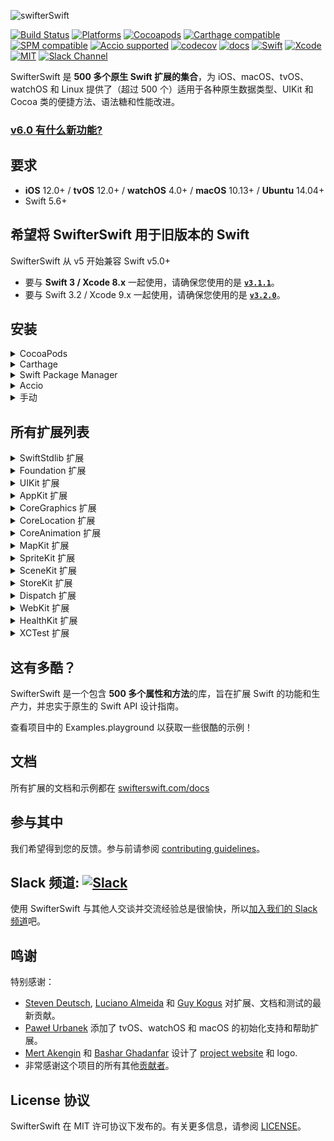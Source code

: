 <p align="left">
  <img src="https://cdn.rawgit.com/SwifterSwift/SwifterSwift/master/Assets/logo.svg" title="swifterSwift">
</p>

[![Build Status](https://github.com/SwifterSwift/SwifterSwift/workflows/SwifterSwift/badge.svg?branch=master)](https://github.com/SwifterSwift/SwifterSwift/actions)
[![Platforms](https://img.shields.io/badge/platforms-iOS%20%7C%20tvOS%20%7C%20macOS%20%7C%20watchOS%20%7C%20Linux-lightgrey.svg)](https://github.com/SwifterSwift/swifterSwift)
[![Cocoapods](https://img.shields.io/cocoapods/v/SwifterSwift.svg)](https://cocoapods.org/pods/SwifterSwift)
[![Carthage compatible](https://img.shields.io/badge/Carthage-Compatible-brightgreen.svg?style=flat)](https://github.com/Carthage/Carthage)
[![SPM compatible](https://img.shields.io/badge/SPM-Compatible-brightgreen.svg?style=flat)](https://swift.org/package-manager/)
[![Accio supported](https://img.shields.io/badge/Accio-supported-0A7CF5.svg?style=flat)](https://github.com/JamitLabs/Accio)
[![codecov](https://codecov.io/gh/SwifterSwift/SwifterSwift/branch/master/graph/badge.svg)](https://codecov.io/gh/SwifterSwift/SwifterSwift)
[![docs](http://swifterswift.com/docs/badge.svg)](http://swifterswift.com/docs)
[![Swift](https://img.shields.io/badge/Swift-5.6-orange.svg)](https://swift.org)
[![Xcode](https://img.shields.io/badge/Xcode-12.4-blue.svg)](https://developer.apple.com/xcode)
[![MIT](https://img.shields.io/badge/License-MIT-red.svg)](https://opensource.org/licenses/MIT)
[![Slack Channel](https://img.shields.io/badge/Slack-SwifterSwift-green.svg)](https://join.slack.com/t/swifterswift/shared_invite/zt-s6dl4g2e-R5V5baIawGpdUz2heShjiQ)

SwifterSwift 是 **500 多个原生 Swift 扩展的集合**，为 iOS、macOS、tvOS、watchOS 和 Linux 提供了（超过 500 个）适用于各种原生数据类型、UIKit 和 Cocoa 类的便捷方法、语法糖和性能改进。

### [v6.0 有什么新功能?](https://github.com/SwifterSwift/SwifterSwift/blob/master/CHANGELOG.md#v600)

## 要求

- **iOS** 12.0+ / **tvOS** 12.0+ / **watchOS** 4.0+ / **macOS** 10.13+ / **Ubuntu** 14.04+
- Swift 5.6+

## 希望将 SwifterSwift 用于旧版本的 Swift

SwifterSwift 从 v5 开始兼容 Swift v5.0+

- 要与 **Swift 3 / Xcode 8.x** 一起使用，请确保您使用的是 [**`v3.1.1`**](https://github.com/SwifterSwift/SwifterSwift/releases/tag/3.1.1)。
- 要与 Swift 3.2 / Xcode 9.x 一起使用，请确保您使用的是 [**`v3.2.0`**](https://github.com/SwifterSwift/SwifterSwift/releases/tag/3.2.0)。

## 安装

<details>
<summary>CocoaPods</summary>
</br>
<p>要使用 <a href="http://cocoapods.org">CocoaPods</a> 将 SwifterSwift 集成到您的 Xcode 项目，请在您的 <code>Podfile</code> 中设置:</p>
<h4>- 集成所有扩展（推荐）:</h4>
<pre><code class="ruby language-ruby">pod 'SwifterSwift'</code></pre>
<h4>- 仅集成 SwiftStdlib 扩展:</h4>
<pre><code class="ruby language-ruby">pod 'SwifterSwift/SwiftStdlib'</code></pre>
<h4>- 仅集成 Foundation 扩展:</h4>
<pre><code class="ruby language-ruby">pod 'SwifterSwift/Foundation'</code></pre>
<h4>- 仅集成 UIKit 扩展:</h4>
<pre><code class="ruby language-ruby">pod 'SwifterSwift/UIKit'</code></pre>
<h4>- 仅集成 AppKit 扩展:</h4>
<pre><code class="ruby language-ruby">pod 'SwifterSwift/AppKit'</code></pre>
<h4>- 仅集成 MapKit 扩展:</h4>
<pre><code class="ruby language-ruby">pod 'SwifterSwift/MapKit'</code></pre>
<h4>- 仅集成 CoreGraphics 扩展:</h4>
<pre><code class="ruby language-ruby">pod 'SwifterSwift/CoreGraphics'</code></pre>
<h4>- 仅集成 CoreLocation 扩展:</h4>
<pre><code class="ruby language-ruby">pod 'SwifterSwift/CoreLocation'</code></pre>
<h4>- 仅集成 SpriteKit 扩展:</h4>
<pre><code class="ruby language-ruby">pod 'SwifterSwift/SpriteKit'</code></pre>
<h4>- 仅集成 SceneKit 扩展:</h4>
<pre><code class="ruby language-ruby">pod 'SwifterSwift/SceneKit'</code></pre>
<h4>- 仅集成 StoreKit 扩展:</h4>
<pre><code class="ruby language-ruby">pod 'SwifterSwift/StoreKit'</code></pre>
<h4>- 仅集成 Dispatch 扩展:</h4>
<pre><code class="ruby language-ruby">pod 'SwifterSwift/Dispatch'</code></pre>
<h4>- 仅集成 WebKit 扩展:</h4>
<pre><code class="ruby language-ruby">pod 'SwifterSwift/WebKit'</code></pre>
<h4>- 仅集成 HealthKit 扩展:</h4>
<pre><code class="ruby language-ruby">pod 'SwifterSwift/HealthKit'</code></pre>
</details>

<details>
<summary>Carthage</summary>
</br>
<p>要使用 <a href="https://github.com/Carthage/Carthage">Carthage</a> 将 SwifterSwift 集成到您的 Xcode 项目中，请在您的 <code>Cartfile</code> 中设置:</p>
<pre><code class="ogdl language-ogdl">github "SwifterSwift/SwifterSwift" ~&gt; 6.0
</code></pre>
</details>

<details>
<summary>Swift Package Manager</summary>
</br>
<p>你可以使用 <a href="https://swift.org/package-manager">The Swift Package Manager</a> 来安装 SwifterSwift，请在你的 <code>Package.swift</code> 文件中添加正确的描述:</p>
<pre><code class="swift language-swift">import PackageDescription
let package = Package(
    name: "YOUR_PROJECT_NAME",
    targets: [],
    dependencies: [
        .package(url: "https://github.com/SwifterSwift/SwifterSwift.git", from: "6.0.0")
    ]
)
</code></pre>
<p>接下来，将 <code>SwifterSwift</code> 添加到您的 targets 依赖项中，如下所示:</p>
<pre><code class="swift language-swift">.target(
    name: "YOUR_TARGET_NAME",
    dependencies: [
        "SwifterSwift",
    ]
),</code></pre>
<p>然后运行 <code>swift package update</code>。</p>
<p>请注意，<a href="https://swift.org/package-manager">Swift Package Manager</a> 不支持为 iOS/tvOS/macOS/watchOS 应用程序编译 - 请参阅下一节中的 Accio。
</details>

<details>
<summary>Accio</summary>
<p><a href="https://github.com/JamitLabs/Accio">Accio</a> 是一个基于 SwiftPM 的依赖管理器，可以为 iOS/macOS/tvOS/watchOS 构建框架。因此，集成步骤与上述完全相同。一旦你的 <code>Package.swift</code> 文件被配置，你需要运行 <code>accio update</code> 而不是 <code>swift package update</code>。</p>
</details>

<details>
<summary>手动</summary>
</br>
<p>将 <a href="https://github.com/SwifterSwift/SwifterSwift/tree/master/Sources/SwifterSwift">SwifterSwift</a> 文件夹添加到您的 Xcode 项目以使用所有扩展或特定扩展。</p>
<p>对于您的 test targets，您还可以添加 <a href="https://github.com/SwifterSwift/SwifterSwift/tree/master/Tests/XCTest">XCTest</a> 文件夹。</p>
</details>

## 所有扩展列表

<details>
<summary>SwiftStdlib 扩展</summary>
</br>
<ul>
<li><a href="https://github.com/SwifterSwift/SwifterSwift/tree/master/Sources/SwifterSwift/SwiftStdlib/ArrayExtensions.swift"><code>Array extensions</code></a></li>
<li><a href="https://github.com/SwifterSwift/SwifterSwift/tree/master/Sources/SwifterSwift/SwiftStdlib/BidirectionalCollectionExtensions.swift"><code>BidirectionalCollection extensions</code></a></li>
<li><a href="https://github.com/SwifterSwift/SwifterSwift/tree/master/Sources/SwifterSwift/SwiftStdlib/BinaryFloatingPointExtensions.swift"><code>BinaryFloatingPoint extensions</code></a></li>
<li><a href="https://github.com/SwifterSwift/SwifterSwift/tree/master/Sources/SwifterSwift/SwiftStdlib/BoolExtensions.swift"><code>Bool extensions</code></a></li>
<li><a href="https://github.com/SwifterSwift/SwifterSwift/tree/master/Sources/SwifterSwift/SwiftStdlib/CharacterExtensions.swift"><code>Character extensions</code></a></li>
<li><a href="https://github.com/SwifterSwift/SwifterSwift/tree/master/Sources/SwifterSwift/SwiftStdlib/CollectionExtensions.swift"><code>Collection extensions</code></a></li>
<li><a href="https://github.com/SwifterSwift/SwifterSwift/tree/master/Sources/SwifterSwift/SwiftStdlib/ComparableExtensions.swift"><code>Comparable extensions</code></a></li>
<li><a href="https://github.com/SwifterSwift/SwifterSwift/tree/master/Sources/SwifterSwift/SwiftStdlib/DecodableExtensions.swift"><code>DecodableExtensions extensions</code></a></li>
<li><a href="https://github.com/SwifterSwift/SwifterSwift/tree/master/Sources/SwifterSwift/SwiftStdlib/DefaultStringInterpolationExtensions.swift"><code>DefaultStringInterpolationExtensions extensions</code></a></li>
<li><a href="https://github.com/SwifterSwift/SwifterSwift/tree/master/Sources/SwifterSwift/SwiftStdlib/DictionaryExtensions.swift"><code>Dictionary extensions</code></a></li>
<li><a href="https://github.com/SwifterSwift/SwifterSwift/tree/master/Sources/SwifterSwift/SwiftStdlib/DoubleExtensions.swift"><code>Double extensions</code></a></li>
<li><a href="https://github.com/SwifterSwift/SwifterSwift/tree/master/Sources/SwifterSwift/SwiftStdlib/FloatExtensions.swift"><code>Float extensions</code></a></li>
<li><a href="https://github.com/SwifterSwift/SwifterSwift/tree/master/Sources/SwifterSwift/SwiftStdlib/FloatingPointExtensions.swift"><code>FloatingPoint extensions</code></a></li>
<li><a href="https://github.com/SwifterSwift/SwifterSwift/tree/master/Sources/SwifterSwift/SwiftStdlib/IntExtensions.swift"><code>Int extensions</code></a></li>
<li><a href="https://github.com/SwifterSwift/SwifterSwift/tree/master/Sources/SwifterSwift/SwiftStdlib/OptionalExtensions.swift"><code>Optional extensions</code></a></li>
<li><a href="https://github.com/SwifterSwift/SwifterSwift/blob/master/Sources/SwifterSwift/SwiftStdlib/RangeReplaceableCollectionExtensions.swift"><code>RangeReplaceableCollection extensions</code></a></li>
<li><a href="https://github.com/SwifterSwift/SwifterSwift/tree/master/Sources/SwifterSwift/SwiftStdlib/SequenceExtensions.swift"><code>Sequence extensions</code></a></li>
<li><a href="https://github.com/SwifterSwift/SwifterSwift/tree/master/Sources/SwifterSwift/SwiftStdlib/SignedIntegerExtensions.swift"><code>SignedInteger extensions</code></a></li>
<li><a href="https://github.com/SwifterSwift/SwifterSwift/tree/master/Sources/SwifterSwift/SwiftStdlib/SignedNumericExtensions.swift"><code>SignedNumeric extensions</code></a></li>
<li><a href="https://github.com/SwifterSwift/SwifterSwift/tree/master/Sources/SwifterSwift/SwiftStdlib/StringExtensions.swift"><code>String extensions</code></a></li>
<li><a href="https://github.com/SwifterSwift/SwifterSwift/blob/master/Sources/SwifterSwift/SwiftStdlib/StringProtocolExtensions.swift"><code>StringProtocol extensions</code></a></li>
</ul>
</details>

<details>
<summary>Foundation 扩展</summary>
</br>
<ul>
<li><a href="https://github.com/SwifterSwift/SwifterSwift/tree/master/Sources/SwifterSwift/Foundation/CalendarExtensions.swift"><code>Calendar extensions</code></a></li>
<li><a href="https://github.com/SwifterSwift/SwifterSwift/tree/master/Sources/SwifterSwift/Foundation/DataExtensions.swift"><code>Data extensions</code></a></li>
<li><a href="https://github.com/SwifterSwift/SwifterSwift/tree/master/Sources/SwifterSwift/Foundation/DateExtensions.swift"><code>Date extensions</code></a></li>
<li><a href="https://github.com/SwifterSwift/SwifterSwift/blob/master/Sources/SwifterSwift/Foundation/FileManagerExtensions.swift"><code>FileManager extensions</code></a></li>
<li><a href="https://github.com/SwifterSwift/SwifterSwift/tree/master/Sources/SwifterSwift/Foundation/LocaleExtensions.swift"><code>Locale extensions</code></a></li>
<li><a href="https://github.com/SwifterSwift/SwifterSwift/tree/master/Sources/SwifterSwift/Foundation/MeasurementExtensions.swift"><code>Measurement extensions</code></a></li>
<li><a href="https://github.com/SwifterSwift/SwifterSwift/tree/master/Sources/SwifterSwift/Foundation/NSAttributedStringExtensions.swift"><code>NSAttributedString extensions</code></a></li>
<li><a href="https://github.com/SwifterSwift/SwifterSwift/tree/master/Sources/SwifterSwift/Foundation/NSPredicateExtensions.swift"><code>NSPredicate extensions</code></a></li>
<li><a href="https://github.com/SwifterSwift/SwifterSwift/tree/master/Sources/SwifterSwift/Foundation/URLExtensions.swift"><code>URL extensions</code></a></li>
<li><a href="https://github.com/SwifterSwift/SwifterSwift/tree/master/Sources/SwifterSwift/Foundation/URLRequestExtensions.swift"><code>URLRequest extensions</code></a></li>
<li><a href="https://github.com/SwifterSwift/SwifterSwift/tree/master/Sources/SwifterSwift/Foundation/URLSessionExtensions.swift"><code>URLSession extensions</code></a></li>
<li><a href="https://github.com/SwifterSwift/SwifterSwift/tree/master/Sources/SwifterSwift/Foundation/UserDefaultsExtensions.swift"><code>UserDefaults extensions</code></a></li>
</ul>
</details>

<details>
<summary>UIKit 扩展</summary>
</br>
<ul>
<li><a href="https://github.com/SwifterSwift/SwifterSwift/tree/master/Sources/SwifterSwift/UIKit/UIActivityExtensions.swift"><code>UIActivity extensions</code></a></li>
<li><a href="https://github.com/SwifterSwift/SwifterSwift/tree/master/Sources/SwifterSwift/UIKit/UIAlertControllerExtensions.swift"><code>UIAlertController extensions</code></a></li>
<li><a href="https://github.com/SwifterSwift/SwifterSwift/tree/master/Sources/SwifterSwift/UIKit/UIApplicationExtensions.swift"><code>UIApplication extensions</code></a></li>
<li><a href="https://github.com/SwifterSwift/SwifterSwift/tree/master/Sources/SwifterSwift/UIKit/UIBarButtonItemExtensions.swift"><code>UIBarButtonItem extensions</code></a></li>
<li><a href="https://github.com/SwifterSwift/SwifterSwift/tree/master/Sources/SwifterSwift/UIKit/UIButtonExtensions.swift"><code>UIButton extensions</code></a></li>
<li><a href="https://github.com/SwifterSwift/SwifterSwift/tree/master/Sources/SwifterSwift/UIKit/UICollectionViewExtensions.swift"><code>UICollectionView extensions</code></a></li>
<li><a href="https://github.com/SwifterSwift/SwifterSwift/tree/master/Sources/SwifterSwift/Shared/ColorExtensions.swift"><code>UIColor extensions</code></a></li>
<li><a href="https://github.com/SwifterSwift/SwifterSwift/tree/master/Sources/SwifterSwift/UIKit/UIDatePickerExtensions.swift"><code>UIDatePicker extensions</code></a></li>
<li><a href="https://github.com/SwifterSwift/SwifterSwift/tree/master/Sources/SwifterSwift/Shared/EdgeInsetsExtensions.swift"><code>UIEdgeInsets extensions</code></a></li>
<li><a href="https://github.com/SwifterSwift/SwifterSwift/tree/master/Sources/SwifterSwift/UIKit/UIFontExtensions.swift"><code>UIFont extensions</code></a></li>
<li><a href="https://github.com/SwifterSwift/SwifterSwift/tree/master/Sources/SwifterSwift/UIKit/UIGestureRecognizer.swift"><code>UIGestureRecognizer extensions</code></a></li>
<li><a href="https://github.com/SwifterSwift/SwifterSwift/tree/master/Sources/SwifterSwift/UIKit/UIImageExtensions.swift"><code>UIImage extensions</code></a></li>
<li><a href="https://github.com/SwifterSwift/SwifterSwift/tree/master/Sources/SwifterSwift/UIKit/UIImageViewExtensions.swift"><code>UIImageView extensions</code></a></li>
<li><a href="https://github.com/SwifterSwift/SwifterSwift/tree/master/Sources/SwifterSwift/UIKit/UILabelExtensions.swift"><code>UILabel extensions</code></a></li>
<li><a href="https://github.com/SwifterSwift/SwifterSwift/tree/master/Sources/SwifterSwift/UIKit/UILayoutPriorityExtensions.swift"><code>UILayoutPriority extensions</code></a></li>
<li><a href="https://github.com/SwifterSwift/SwifterSwift/tree/master/Sources/SwifterSwift/UIKit/UINavigationBarExtensions.swift"><code>UINavigationBar extensions</code></a></li>
<li><a href="https://github.com/SwifterSwift/SwifterSwift/tree/master/Sources/SwifterSwift/UIKit/UINavigationControllerExtensions.swift"><code>UINavigationController extensions</code></a></li>
<li><a href="https://github.com/SwifterSwift/SwifterSwift/tree/master/Sources/SwifterSwift/UIKit/UINavigationItemExtensions.swift"><code>UINavigationItem extensions</code></a></li>
<li><a href="https://github.com/SwifterSwift/SwifterSwift/tree/master/Sources/SwifterSwift/UIKit/UIRefreshControlExtensions.swift"><code>UIRefreshControl extensions</code></a></li>
<li><a href="https://github.com/SwifterSwift/SwifterSwift/tree/master/Sources/SwifterSwift/UIKit/UIScrollViewExtensions.swift"><code>UIScrollView extensions</code></a></li>
<li><a href="https://github.com/SwifterSwift/SwifterSwift/tree/master/Sources/SwifterSwift/UIKit/UISearchBarExtensions.swift"><code>UISearchBar extensions</code></a></li>
<li><a href="https://github.com/SwifterSwift/SwifterSwift/tree/master/Sources/SwifterSwift/UIKit/UISegmentedControlExtensions.swift"><code>UISegmentedControl extensions</code></a></li>
<li><a href="https://github.com/SwifterSwift/SwifterSwift/tree/master/Sources/SwifterSwift/UIKit/UISliderExtensions.swift"><code>UISlider extensions</code></a></li>
<li><a href="https://github.com/SwifterSwift/SwifterSwift/blob/master/Sources/SwifterSwift/UIKit/UIStackViewExtensions.swift"><code>UIStackView extensions</code></a></li>
<li><a href="https://github.com/SwifterSwift/SwifterSwift/tree/master/Sources/SwifterSwift/UIKit/UIStoryboardExtensions.swift"><code>UIStoryboard extensions</code></a></li>
<li><a href="https://github.com/SwifterSwift/SwifterSwift/tree/master/Sources/SwifterSwift/UIKit/UISwitchExtensions.swift"><code>UISwitch extensions</code></a></li>
<li><a href="https://github.com/SwifterSwift/SwifterSwift/tree/master/Sources/SwifterSwift/UIKit/UITabBarExtensions.swift"><code>UITabBar extensions</code></a></li>
<li><a href="https://github.com/SwifterSwift/SwifterSwift/tree/master/Sources/SwifterSwift/UIKit/UITableViewExtensions.swift"><code>UITableView extensions</code></a></li>
<li><a href="https://github.com/SwifterSwift/SwifterSwift/tree/master/Sources/SwifterSwift/UIKit/UITextFieldExtensions.swift"><code>UITextField extensions</code></a></li>
<li><a href="https://github.com/SwifterSwift/SwifterSwift/tree/master/Sources/SwifterSwift/UIKit/UITextViewExtensions.swift"><code>UITextView extensions</code></a></li>
<li><a href="https://github.com/SwifterSwift/SwifterSwift/tree/master/Sources/SwifterSwift/UIKit/UIViewControllerExtensions.swift"><code>UIViewController extensions</code></a></li>
<li><a href="https://github.com/SwifterSwift/SwifterSwift/tree/master/Sources/SwifterSwift/UIKit/UIViewExtensions.swift"><code>UIView extensions</code></a></li>
<li><a href="https://github.com/SwifterSwift/SwifterSwift/tree/master/Sources/SwifterSwift/UIKit/UIWindowExtensions.swift"><code>UIWindow extensions</code></a></li>
</ul>
</details>

<details>
<summary>AppKit 扩展</summary>
</br>
<ul>
<li><a href="https://github.com/SwifterSwift/SwifterSwift/tree/master/Sources/SwifterSwift/Shared/NSColorExtensions.swift"><code>NSColor extensions</code></a></li>
<li><a href="https://github.com/SwifterSwift/SwifterSwift/tree/master/Sources/SwifterSwift/AppKit/NSImageExtensions.swift"><code>NSImage extensions</code></a></li>
<li><a href="https://github.com/SwifterSwift/SwifterSwift/tree/master/Sources/SwifterSwift/AppKit/NSStackViewExtensions.swift"><code>NSStackView extensions</code></a></li>
<li><a href="https://github.com/SwifterSwift/SwifterSwift/tree/master/Sources/SwifterSwift/AppKit/NSViewExtensions.swift"><code>NSView extensions</code></a></li>
</ul>
</details>

<details>
<summary>CoreGraphics 扩展</summary>
</br>
<ul>
<li><a href="https://github.com/SwifterSwift/SwifterSwift/tree/master/Sources/SwifterSwift/CoreGraphics/CGColorExtensions.swift"><code>CGColor extensions</code></a></li>
<li><a href="https://github.com/SwifterSwift/SwifterSwift/tree/master/Sources/SwifterSwift/CoreGraphics/CGFloatExtensions.swift"><code>CGFloat extensions</code></a></li>
<li><a href="https://github.com/SwifterSwift/SwifterSwift/tree/master/Sources/SwifterSwift/CoreGraphics/CGPointExtensions.swift"><code>CGPoint extensions</code></a></li>
<li><a href="https://github.com/SwifterSwift/SwifterSwift/tree/master/Sources/SwifterSwift/CoreGraphics/CGSizeExtensions.swift"><code>CGSize extensions</code></a></li>
<li><a href="https://github.com/SwifterSwift/SwifterSwift/tree/master/Sources/SwifterSwift/CoreGraphics/CGRectExtensions.swift"><code>CGRect extensions</code></a></li>
<li><a href="https://github.com/SwifterSwift/SwifterSwift/tree/master/Sources/SwifterSwift/CoreGraphics/CGVectorExtensions.swift"><code>CGVector extensions</code></a></li>
</ul>
</details>

<details>
<summary>CoreLocation 扩展</summary>
</br>
<ul>
<li><a href="https://github.com/SwifterSwift/SwifterSwift/tree/master/Sources/SwifterSwift/CoreLocation/CLLocationExtensions.swift"><code>CLLocation extensions</code></a></li>
<li><a href="https://github.com/SwifterSwift/SwifterSwift/tree/master/Sources/SwifterSwift/CoreLocation/CLVisitExtensions.swift"><code>CLVisit extensions</code></a></li>
</ul>
</details>

<details>
<summary>CoreAnimation 扩展</summary>
</br>
<ul>
<li><a href="https://github.com/SwifterSwift/SwifterSwift/tree/master/Sources/SwifterSwift/CoreAnimation/CAGradientLayerExtensions.swift"><code>CAGradientLayer extensions</code></a></li>
</ul>
</details>

<details>
<summary>MapKit 扩展</summary>
</br>
<ul>
<li><a href="https://github.com/SwifterSwift/SwifterSwift/blob/master/Sources/SwifterSwift/MapKit/MKMapViewExtensions.swift"><code>MKMapView extensions</code></a></li>
<li><a href="https://github.com/SwifterSwift/SwifterSwift/blob/master/Sources/SwifterSwift/MapKit/MKPolylineExtensions.swift"><code>MKPolyline extensions</code></a></li>
</ul>
</details>

<details>
<summary>SpriteKit 扩展</summary>
</br>
<ul>
<li><a href="https://github.com/SwifterSwift/SwifterSwift/blob/master/Sources/SwifterSwift/SpriteKit/SKNodeExtensions.swift"><code>SKNode extensions</code></a></li>
</ul>
</details>

<details>
<summary>SceneKit 扩展</summary>
</br>
<ul>
<li><a href="https://github.com/SwifterSwift/SwifterSwift/blob/master/Sources/SwifterSwift/SceneKit/SCNBoxExtensions.swift"><code>SCNBox extensions</code></a></li>
<li><a href="https://github.com/SwifterSwift/SwifterSwift/blob/master/Sources/SwifterSwift/SceneKit/SCNCone.swift"><code>SCNCone extensions</code></a></li>
<li><a href="https://github.com/SwifterSwift/SwifterSwift/blob/master/Sources/SwifterSwift/SceneKit/SCNCapsule.swift"><code>SCNCapsule extensions</code></a></li>
<li><a href="https://github.com/SwifterSwift/SwifterSwift/blob/master/Sources/SwifterSwift/SceneKit/SCNCylinderExtensions.swift"><code>SCNCylinder extensions</code></a></li>
<li><a href="https://github.com/SwifterSwift/SwifterSwift/blob/master/Sources/SwifterSwift/SceneKit/SCNGeometryExtensions.swift"><code>SCNGeometry extensions</code></a></li>
<li><a href="https://github.com/SwifterSwift/SwifterSwift/blob/master/Sources/SwifterSwift/SceneKit/SCNMaterialExtensions.swift"><code>SCNMaterial extensions</code></a></li>
<li><a href="https://github.com/SwifterSwift/SwifterSwift/blob/master/Sources/SwifterSwift/SceneKit/SCNPlaneExtensions.swift"><code>SCNPlane extensions</code></a></li>
<li><a href="https://github.com/SwifterSwift/SwifterSwift/blob/master/Sources/SwifterSwift/SceneKit/SCNShape.swift"><code>SCNShape extensions</code></a></li>
<li><a href="https://github.com/SwifterSwift/SwifterSwift/blob/master/Sources/SwifterSwift/SceneKit/SCNSphereExtensions.swift"><code>SCNSphere extensions</code></a></li>
<li><a href="https://github.com/SwifterSwift/SwifterSwift/blob/master/Sources/SwifterSwift/SceneKit/SCNVector3Extensions.swift"><code>SCNVector3 extensions</code></a></li>
</ul>
</details>

<details>
<summary>StoreKit 扩展</summary>
</br>
<ul>
<li><a href="https://github.com/SwifterSwift/SwifterSwift/blob/master/Sources/SwifterSwift/StoreKit/SKProductExtensions.swift"><code>SKProduct extensions</code></a></li>
</ul>
</details>

<details>
<summary>Dispatch 扩展</summary>
</br>
<ul>
<li><a href="https://github.com/SwifterSwift/SwifterSwift/blob/master/Sources/SwifterSwift/Dispatch/DispatchQueueExtensions.swift"><code>DispatchQueue extensions</code></a></li>
</ul>
</details>

<details>
<summary>WebKit 扩展</summary>
</br>
<ul>
<li><a href="https://github.com/SwifterSwift/SwifterSwift/blob/master/Sources/SwifterSwift/WebKit/WKWebViewExtensions.swift"><code>WKWebView extensions</code></a></li>
</ul>
</details>

<details>
<summary>HealthKit 扩展</summary>
</br>
<ul>
<li><a href="https://github.com/SwifterSwift/SwifterSwift/blob/master/Sources/SwifterSwift/HealthKit/HKActivitySummaryExtensions.swift"><code>HKActivitySummary extensions</code></a></li>
</ul>
</details>

<details>
<summary>XCTest 扩展</summary>
</br>
<ul>
<li><a href="https://github.com/SwifterSwift/SwifterSwift/blob/master/Tests/XCTest/XCTestExtensions.swift"><code>XCTest extensions</code></a></li>
</ul>
</details>

## 这有多酷？

SwifterSwift 是一个包含 **500 多个属性和方法**的库，旨在扩展 Swift 的功能和生产力，并忠实于原生的 Swift API 设计指南。

查看项目中的 Examples.playground 以获取一些很酷的示例！

## 文档

所有扩展的文档和示例都在 [swifterswift.com/docs](http://swifterswift.com/docs)

## 参与其中

我们希望得到您的反馈。参与前请参阅 [contributing guidelines](https://github.com/SwifterSwift/SwifterSwift/tree/master/CONTRIBUTING.md)。

## Slack 频道: [![Slack](https://img.shields.io/badge/Slack-SwifterSwift-green.svg)](https://swifterswift.slack.com)

使用 SwifterSwift 与其他人交谈并交流经验总是很愉快，所以[加入我们的 Slack 频道](https://swifterswift.slack.com)吧。

## 鸣谢

特别感谢：

- [Steven Deutsch](https://github.com/SD10), [Luciano Almeida](https://github.com/LucianoPAlmeida) 和 [Guy Kogus](https://github.com/guykogus) 对扩展、文档和测试的最新贡献。
- [Paweł Urbanek](https://github.com/pawurb) 添加了 tvOS、watchOS 和 macOS 的初始化支持和帮助扩展。
- [Mert Akengin](https://github.com/pvtmert) 和 [Bashar Ghadanfar](https://www.behance.net/lionbytes) 设计了 [project website](http://swifterswift.com) 和 logo.
- 非常感谢这个项目的所有其他[贡献者](https://github.com/SwifterSwift/SwifterSwift/graphs/contributors)。

## License 协议

SwifterSwift 在 MIT 许可协议下发布的。有关更多信息，请参阅 [LICENSE](https://github.com/SwifterSwift/SwifterSwift/blob/master/LICENSE)。
